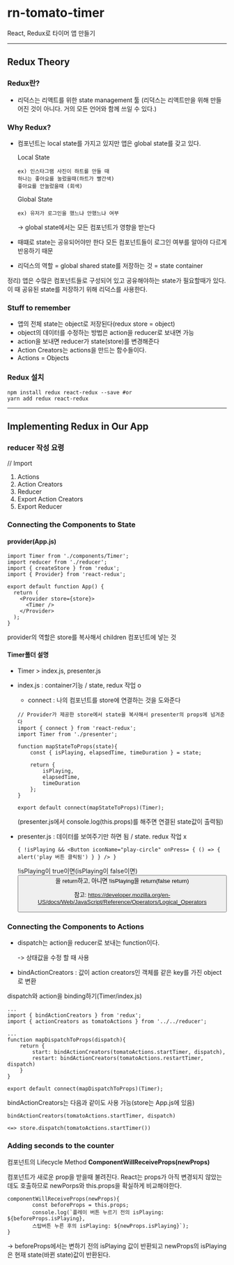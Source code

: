 # rn-tomato-timer
React, Redux로 타이머 앱 만들기
***
## Redux Theory
### Redux란?
- 리덕스는 리액트를 위한 state management 툴
(리덕스는 리액트만을 위해 만들어진 것이 아니다. 거의 모든 언어와 함께 쓰일 수 있다.)

### Why Redux?
- 컴포넌트는 local state를 가지고 있지만 앱은 global state를 갖고 있다.

    Local State 
    ```
    ex) 인스타그램 사진이 하트를 만들 때
    하나는 좋아요를 눌렀을때(하트가 빨간색)
    좋아요를 안눌렀을때 (회색)
    ```
    Global State 
    ```
    ex) 유저가 로그인을 했느냐 안했느냐 여부
    ```
    -> global state에서는 모든 컴포넌트가 영향을 받는다

- 때떄로 state는 공유되어야만 한다
    모든 컴포넌트들이 로그인 여부를 알아야 다르게 반응하기 때문
- 리덕스의 역할 = global shared state를 저장하는 것 = state container

정리)
앱은 수많은 컴포넌트들로 구성되어 있고 공유해야하는 state가 필요할때가 있다. 이 때 공유된 state를 저장하기 위해 리덕스를 사용한다.

### Stuff to remember
- 앱의 전체 state는 object로 저장된다(redux store = object)
- object의 데이터를 수정하는 방법은 action을 reducer로 보내면 가능
- action을 보내면 reducer가 state(store)를 변경해준다
- Action Creators는 actions을 만드는 함수들이다.
- Actions = Objects

### Redux 설치
```
npm install redux react-redux --save #or
yarn add redux react-redux
```

***
## Implementing Redux in Our App
### reducer 작성 요령
// Import
1) Actions
2) Action Creators
3) Reducer 
4) Export Action Creators
5) Export Reducer

### Connecting the Components to State 
#### provider(App.js)
```
import Timer from './components/Timer';
import reducer from './reducer';
import { createStore } from 'redux';
import { Provider} from 'react-redux';

export default function App() {
  return (
    <Provider store={store}>
      <Timer />
    </Provider>
  );
}
```
provider의 역할은 store를 복사해서 children 컴포넌트에 넣는 것

#### Timer폴더 설명
- Timer > index.js, presenter.js
- index.js : container기능 / state, redux 작업 o

    - connect : 나의 컴포넌트를 store에 연결하는 것을 도와준다

    ```
    // Provider가 제공한 store에서 state을 복사해서 presenter의 props에 넘겨준다
    import { connect } from 'react-redux';
    import Timer from './presenter';

    function mapStateToProps(state){
        const { isPlaying, elapsedTime, timeDuration } = state;
        
        return {
            isPlaying,
            elapsedTime,
            timeDuration
        };
    }

    export default connect(mapStateToProps)(Timer);
    ```
    (presenter.js에서 console.log(this.props)를 해주면 연결된 state값이 출력됨)

- presenter.js : 데이터를 보여주기만 하면 됨 / state. redux 작업 x

    ```
    { !isPlaying && <Button iconName="play-circle" onPress= { () => { alert('play 버튼 클릭됨') } } /> }
    ```
    !isPlaying이 true이면(isPlaying이 false이면) <Button>을 return하고, 아니면 !isPlaying을 return(false return)

    참고: https://developer.mozilla.org/en-US/docs/Web/JavaScript/Reference/Operators/Logical_Operators

### Connecting the Components to Actions
* dispatch는 action을 reducer로 보내는 function이다.
  
  -> 상태값을 수정 할 때 사용

* bindActionCreators : 값이 action creators인 객체를 같은 key를 가진 object로 변환

dispatch와 action을 binding하기(Timer/index.js)
```
...
import { bindActionCreators } from 'redux';
import { actionCreators as tomatoActions } from '../../reducer';

...
function mapDispatchToProps(dispatch){
    return {
        start: bindActionCreators(tomatoActions.startTimer, dispatch),
        restart: bindActionCreators(tomatoActions.restartTimer, dispatch)
    }
}

export default connect(mapDispatchToProps)(Timer);
```

bindActionCreators는 다음과 같이도 사용 가능(store는 App.js에 있음)
```
bindActionCreators(tomatoActions.startTimer, dispatch)

<=> store.dispatch(tomatoActions.startTimer())
```

### Adding seconds to the counter
컴포넌트의 Lifecycle Method **ComponentWillReceiveProps(newProps)**

컴포넌트가 새로운 prop을 받을때 불려진다. React는 props가 아직 변경되지 않았는데도 호출하므로 newPorps와 this.props을 확실하게 비교해야한다.

```
componentWillReceiveProps(newProps){
        const beforeProps = this.props;
        console.log(`플레이 버튼 누르기 전의 isPlaying: ${beforeProps.isPlaying}, 
        스탑버튼 누른 후의 isPlaying: ${newProps.isPlaying}`);
}
```
-> beforeProps에서는 변하기 전의 isPlaying 값이 반환되고 newProps의 isPlaying은 현재 state(바뀐 state)값이 반환된다.






